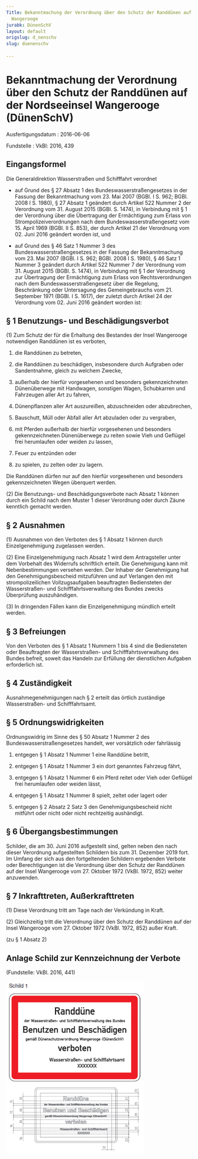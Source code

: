 ```yaml
---
Title: Bekanntmachung der Verordnung über den Schutz der Randdünen auf der Nordseeinsel
  Wangerooge
jurabk: DünenSchV
layout: default
origslug: d_nenschv
slug: duenenschv

---
```


# Bekanntmachung der Verordnung über den Schutz der Randdünen auf der Nordseeinsel Wangerooge (DünenSchV)

Ausfertigungsdatum
:   2016-06-06

Fundstelle
:   VkBl: 2016, 439


## Eingangsformel

Die Generaldirektion Wasserstraßen und Schifffahrt verordnet

-   auf Grund des § 27 Absatz 1 des Bundeswasserstraßengesetzes in der
    Fassung der Bekanntmachung vom 23. Mai 2007 (BGBl. I S. 962; BGBl.
    2008 I S. 1980), § 27 Absatz 1 geändert durch Artikel 522 Nummer 2 der
    Verordnung vom 31. August 2015 (BGBl. S. 1474), in Verbindung mit § 1
    der Verordnung über die Übertragung der Ermächtigung zum Erlass von
    Strompolizeiverordnungen nach dem Bundeswasserstraßengesetz vom 15.
    April 1969 (BGBI. II S. 853), der durch Artikel 21 der Verordnung vom
    02\. Juni 2016 geändert worden ist, und


-   auf Grund des § 46 Satz 1 Nummer 3 des Bundeswasserstraßengesetzes in
    der Fassung der Bekanntmachung vom 23. Mai 2007 (BGBl. I S. 962; BGBl.
    2008 I S. 1980), § 46 Satz 1 Nummer 3 geändert durch Artikel 522
    Nummer 7 der Verordnung vom 31. August 2015 (BGBl. S. 1474), in
    Verbindung mit § 1 der Verordnung zur Übertragung der Ermächtigung zum
    Erlass von Rechtsverordnungen nach dem Bundeswasserstraßengesetz über
    die Regelung, Beschränkung oder Untersagung des Gemeingebrauchs vom
    21\. September 1971 (BGBl. I S. 1617), der zuletzt durch Artikel 24 der
    Verordnung vom 02. Juni 2016 geändert worden ist:





## § 1 Benutzungs- und Beschädigungsverbot

(1) Zum Schutz der für die Erhaltung des Bestandes der Insel
Wangerooge notwendigen Randdünen ist es verboten,

1.  die Randdünen zu betreten,


2.  die Randdünen zu beschädigen, insbesondere durch Aufgraben oder
    Sandentnahme, gleich zu welchem Zwecke,


3.  außerhalb der hierfür vorgesehenen und besonders gekennzeichneten
    Dünenüberwege mit Handwagen, sonstigen Wagen, Schubkarren und
    Fahrzeugen aller Art zu fahren,


4.  Dünenpflanzen aller Art auszureißen, abzuschneiden oder abzubrechen,


5.  Bauschutt, Müll oder Abfall aller Art abzuladen oder zu vergraben,


6.  mit Pferden außerhalb der hierfür vorgesehenen und besonders
    gekennzeichneten Dünenüberwege zu reiten sowie Vieh und Geflügel frei
    herumlaufen oder weiden zu lassen,


7.  Feuer zu entzünden oder


8.  zu spielen, zu zelten oder zu lagern.



Die Randdünen dürfen nur auf den hierfür vorgesehenen und besonders
gekennzeichneten Wegen überquert werden.

(2) Die Benutzungs- und Beschädigungsverbote nach Absatz 1 können
durch ein Schild nach dem Muster 1 dieser Verordnung oder durch Zäune
kenntlich gemacht werden.


## § 2 Ausnahmen

(1) Ausnahmen von den Verboten des § 1 Absatz 1 können durch
Einzelgenehmigung zugelassen werden.

(2) Eine Einzelgenehmigung nach Absatz 1 wird dem Antragsteller unter
dem Vorbehalt des Widerrufs schriftlich erteilt. Die Genehmigung kann
mit Nebenbestimmungen versehen werden. Der Inhaber der Genehmigung hat
den Genehmigungsbescheid mitzuführen und auf Verlangen den mit
strompolizeilichen Vollzugsaufgaben beauftragten Bediensteten der
Wasserstraßen- und Schifffahrtsverwaltung des Bundes zwecks
Überprüfung auszuhändigen.

(3) In dringenden Fällen kann die Einzelgenehmigung mündlich erteilt
werden.


## § 3 Befreiungen

Von den Verboten des § 1 Absatz 1 Nummern 1 bis 4 sind die
Bediensteten oder Beauftragten der Wasserstraßen- und
Schifffahrtsverwaltung des Bundes befreit, soweit das Handeln zur
Erfüllung der dienstlichen Aufgaben erforderlich ist.


## § 4 Zuständigkeit

Ausnahmegenehmigungen nach § 2 erteilt das örtlich zuständige
Wasserstraßen- und Schifffahrtsamt.


## § 5 Ordnungswidrigkeiten

Ordnungswidrig im Sinne des § 50 Absatz 1 Nummer 2 des
Bundeswasserstraßengesetzes handelt, wer vorsätzlich oder fahrlässig

1.  entgegen § 1 Absatz 1 Nummer 1 eine Randdüne betritt,


2.  entgegen § 1 Absatz 1 Nummer 3 ein dort genanntes Fahrzeug fährt,


3.  entgegen § 1 Absatz 1 Nummer 6 ein Pferd reitet oder Vieh oder
    Geflügel frei herumlaufen oder weiden lässt,


4.  entgegen § 1 Absatz 1 Nummer 8 spielt, zeltet oder lagert oder


5.  entgegen § 2 Absatz 2 Satz 3 den Genehmigungsbescheid nicht mitführt
    oder nicht oder nicht rechtzeitig aushändigt.





## § 6 Übergangsbestimmungen

Schilder, die am 30. Juni 2016 aufgestellt sind, gelten neben den nach
dieser Verordnung aufgestellten Schildern bis zum 31. Dezember 2019
fort. Im Umfang der sich aus den fortgeltenden Schildern ergebenden
Verbote oder Berechtigungen ist die Verordnung über den Schutz der
Randdünen auf der Insel Wangerooge vom 27. Oktober 1972 (VkBl. 1972,
852) weiter anzuwenden.


## § 7 Inkrafttreten, Außerkrafttreten

(1) Diese Verordnung tritt am Tage nach der Verkündung in Kraft.

(2) Gleichzeitig tritt die Verordnung über den Schutz der Randdünen
auf der Insel Wangerooge vom 27. Oktober 1972 (VkBl. 1972, 852) außer
Kraft.

(zu § 1 Absatz 2)

## Anlage Schild zur Kennzeichnung der Verbote

(Fundstelle: VkBl. 2016, 441)

![vkbl_2016_juris-n_VkBl_2016_441_0010.jpg](vkbl_2016_juris-n_VkBl_2016_441_0010.jpg)

